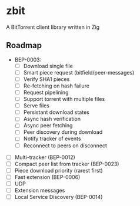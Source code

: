 # zbit
A BitTorrent client library written in Zig

## Roadmap
- BEP-0003:
  * [ ] Download single file
  * [ ] Smart piece request (bitfield/peer-messages)
  * [ ] Verify SHA1 pieces
  * [ ] Re-fetching on hash failure
  * [ ] Request pipelining
  * [ ] Support torrent with multiple files
  * [ ] Serve files
  * [ ] Persistant download states
  * [ ] Async hash verification
  * [ ] Async peer fetching
  * [ ] Peer discovery during download
  * [ ] Notify tracker of events
  * [ ] Reconnect to peers on disconnect
- [ ] Multi-tracker (BEP-0012)
- [ ] Compact peer list from tracker (BEP-0023)
- [ ] Piece download priority (rarest first)
- [ ] Fast extension (BEP-0006)
- [ ] UDP
- [ ] Extension messages
- [ ] Local Service Discovery (BEP-0014)
